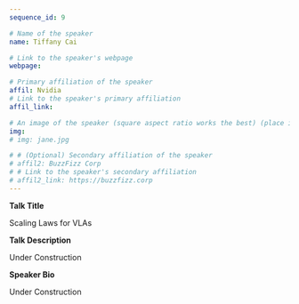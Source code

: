 ```yaml
---
sequence_id: 9

# Name of the speaker
name: Tiffany Cai

# Link to the speaker's webpage
webpage: 

# Primary affiliation of the speaker
affil: Nvidia
# Link to the speaker's primary affiliation
affil_link: 

# An image of the speaker (square aspect ratio works the best) (place in the `assets/img/speakers` directory)
img: 
# img: jane.jpg

# # (Optional) Secondary affiliation of the speaker
# affil2: BuzzFizz Corp
# # Link to the speaker's secondary affiliation 
# affil2_link: https://buzzfizz.corp
---
```


<!-- Whatever you write below will show up as the speaker's bio -->

<p><b> Talk Title </b></p>

Scaling Laws for VLAs

<p><b> Talk Description </b></p>

Under Construction

<p><b> Speaker Bio </b></p>

Under Construction
